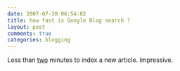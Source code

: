```yaml
---
date: 2007-07-30 06:54:02
title: how fast is Google Blog search ?
layout: post
comments: true
categories: blogging
---
```

Less than
[two](http://picasaweb.google.com/nbrightside/Blog/photo#5093126321150019394)
minutes to index a new article. Impressive.
